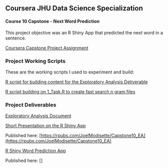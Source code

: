 ## Coursera JHU Data Science Specialization
#### Course 10 Capstone - Next Word Prediction

This project objective was an R Shiny App that predicted the next word in a sentence.

[Coursera Capstone Project Assignment](ProjectOverview.md)
### Project Working Scripts

These are the working scripts I used to experiment and build:

[R script for building content for the Exploratory Analysis Deliverable](1_Task.R)

[R script building on 1_Task.R to create fast search n gram files](1_Task.R)

### Project Deliverables

[Exploratory Analysis Document](Exploratory_Analysis.Rmd)

[Short Presentation on the R Shiny App](Pred_App_Presentation.Rpres)

Published here:  [https://rpubs.com/JoelModisette/Capstone10_EA](https://rpubs.com/JoelModisette/Capstone10_EA)

[R Shiny Word Prediction App](JDModisetteShiny/)

Published here: []

